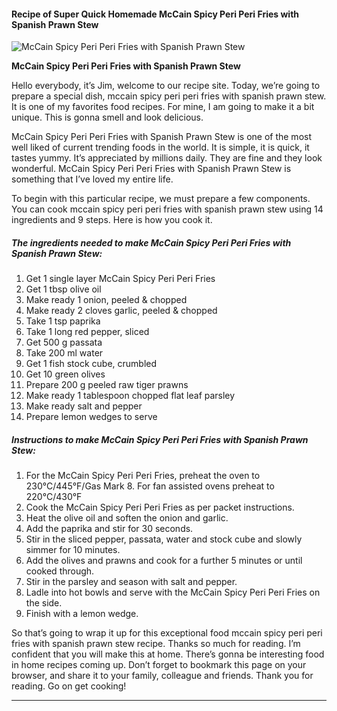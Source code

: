             

#### Recipe of Super Quick Homemade McCain Spicy Peri Peri Fries with Spanish Prawn Stew

![McCain Spicy Peri Peri Fries with Spanish Prawn Stew](https://img-global.cpcdn.com/recipes/0e67494d8b06d48a/751x532cq70/mccain-spicy-peri-peri-fries-with-spanish-prawn-stew-recipe-main-photo.jpg)

**McCain Spicy Peri Peri Fries with Spanish Prawn Stew**

Hello everybody, it’s Jim, welcome to our recipe site. Today, we’re going to prepare a special dish, mccain spicy peri peri fries with spanish prawn stew. It is one of my favorites food recipes. For mine, I am going to make it a bit unique. This is gonna smell and look delicious.

McCain Spicy Peri Peri Fries with Spanish Prawn Stew is one of the most well liked of current trending foods in the world. It is simple, it is quick, it tastes yummy. It’s appreciated by millions daily. They are fine and they look wonderful. McCain Spicy Peri Peri Fries with Spanish Prawn Stew is something that I’ve loved my entire life.

To begin with this particular recipe, we must prepare a few components. You can cook mccain spicy peri peri fries with spanish prawn stew using 14 ingredients and 9 steps. Here is how you cook it.

##### The ingredients needed to make McCain Spicy Peri Peri Fries with Spanish Prawn Stew:

1.  Get 1 single layer McCain Spicy Peri Peri Fries
2.  Get 1 tbsp olive oil
3.  Make ready 1 onion, peeled & chopped
4.  Make ready 2 cloves garlic, peeled & chopped
5.  Take 1 tsp paprika
6.  Take 1 long red pepper, sliced
7.  Get 500 g passata
8.  Take 200 ml water
9.  Get 1 fish stock cube, crumbled
10.  Get 10 green olives
11.  Prepare 200 g peeled raw tiger prawns
12.  Make ready 1 tablespoon chopped flat leaf parsley
13.  Make ready salt and pepper
14.  Prepare lemon wedges to serve

##### Instructions to make McCain Spicy Peri Peri Fries with Spanish Prawn Stew:

1.  For the McCain Spicy Peri Peri Fries, preheat the oven to 230°C/445°F/Gas Mark 8. For fan assisted ovens preheat to 220°C/430°F
2.  Cook the McCain Spicy Peri Peri Fries as per packet instructions.
3.  Heat the olive oil and soften the onion and garlic.
4.  Add the paprika and stir for 30 seconds.
5.  Stir in the sliced pepper, passata, water and stock cube and slowly simmer for 10 minutes.
6.  Add the olives and prawns and cook for a further 5 minutes or until cooked through.
7.  Stir in the parsley and season with salt and pepper.
8.  Ladle into hot bowls and serve with the McCain Spicy Peri Peri Fries on the side.
9.  Finish with a lemon wedge.

So that’s going to wrap it up for this exceptional food mccain spicy peri peri fries with spanish prawn stew recipe. Thanks so much for reading. I’m confident that you will make this at home. There’s gonna be interesting food in home recipes coming up. Don’t forget to bookmark this page on your browser, and share it to your family, colleague and friends. Thank you for reading. Go on get cooking!

* * *